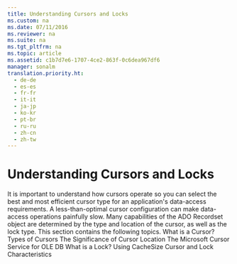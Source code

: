 ```yaml
---
title: Understanding Cursors and Locks
ms.custom: na
ms.date: 07/11/2016
ms.reviewer: na
ms.suite: na
ms.tgt_pltfrm: na
ms.topic: article
ms.assetid: c1b7d7e6-1707-4ce2-863f-0c6dea967df6
manager: sonalm
translation.priority.ht: 
  - de-de
  - es-es
  - fr-fr
  - it-it
  - ja-jp
  - ko-kr
  - pt-br
  - ru-ru
  - zh-cn
  - zh-tw
---
```

# Understanding Cursors and Locks
<?xml version="1.0" encoding="utf-8"?>
<developerConceptualDocument xmlns="http://ddue.schemas.microsoft.com/authoring/2003/5" xmlns:xlink="http://www.w3.org/1999/xlink" xmlns:xsi="http://www.w3.org/2001/XMLSchema-instance" xsi:schemaLocation="http://ddue.schemas.microsoft.com/authoring/2003/5 http://dduestorage.blob.core.windows.net/ddueschema/developer.xsd">
  <introduction>
    <para>It is important to understand how cursors operate so you can select the best and most efficient cursor type for an application's data-access requirements. A less-than-optimal cursor configuration can make data-access operations painfully slow.</para>
    <para>Many capabilities of the ADO <legacyBold>Recordset</legacyBold> object are determined by the type and location of the cursor, as well as the lock type.</para>
    <para>This section contains the following topics.  </para>
    <list class="bullet">
      <listItem>
        <para>             <legacyLink xlink:href="596eb4b6-c22f-4cde-b23f-172dd66c3161">What is a Cursor?</legacyLink>           </para>
      </listItem>
      <listItem>
        <para>             <legacyLink xlink:href="7cc01544-e814-403b-bbfe-a2750bf921bd">Types of Cursors</legacyLink>           </para>
      </listItem>
      <listItem>
        <para>             <legacyLink xlink:href="70ef5b1c-0459-41a1-b796-031f61a29a8a">The Significance of Cursor Location</legacyLink>           </para>
      </listItem>
      <listItem>
        <para>             <legacyLink xlink:href="1ac3bd9b-2d45-4cc8-88ec-bd8a218cfb49">The Microsoft Cursor Service for OLE DB</legacyLink>           </para>
      </listItem>
      <listItem>
        <para>             <legacyLink xlink:href="f8989555-28c6-4c17-9bf8-7f44a8a5c407">What is a Lock?</legacyLink>           </para>
      </listItem>
      <listItem>
        <para>             <legacyLink xlink:href="ca1c3422-b6a4-4ba6-af55-54f975b698b1">Using CacheSize</legacyLink>           </para>
      </listItem>
      <listItem>
        <para>             <legacyLink xlink:href="459c29cb-4230-42bf-8cc2-f3132ccc7aba">Cursor and Lock Characteristics</legacyLink>           </para>
      </listItem>
    </list>
  </introduction>
  <relatedTopics />
</developerConceptualDocument>